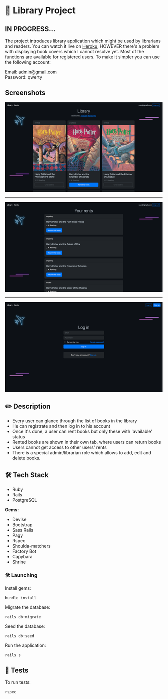 # 📖 Library Project

## IN PROGRESS...

The project introduces library application which might be used by librarians and readers. You can watch it live on [Heroku](https://safe-fjord-50129.herokuapp.com/), HOWEVER there's a problem with displaying book covers which I cannot resolve yet. Most of the functions are available for registered users. To make it simpler you can use the following account: <br>

Email: admin@gmail.com <br>
Password: qwerty

## Screenshots
<img src="screenshots/1.png">
<hr>
<img src="screenshots/2.png">
<hr>
<img src="screenshots/3.png">

## ✏️ Description

- Every user can glance through the list of books in the library
- He can registrate and then log in to his account
- Once it's done, a user can rent books but only these with 'available' status
- Rented books are shown in their own tab, where users can return books
- Users cannot get access to other users' rents
- There is a special admin/librarian role which allows to add, edit and delete books.

## 🛠 Tech Stack

- Ruby
- Rails
- PostgreSQL

**Gems:**
- Devise
- Bootstrap
- Sass Rails
- Pagy
- Rspec
- Shoulda-matchers
- Factory Bot
- Capybara
- Shrine

### 🛠 Launching
Install gems:
```
bundle install
```
Migrate the database:
```
rails db:migrate
```
Seed the database:
```
rails db:seed
```
Run the application:
```
rails s
```

## 🚨 Tests

To run tests:
```
rspec
```
